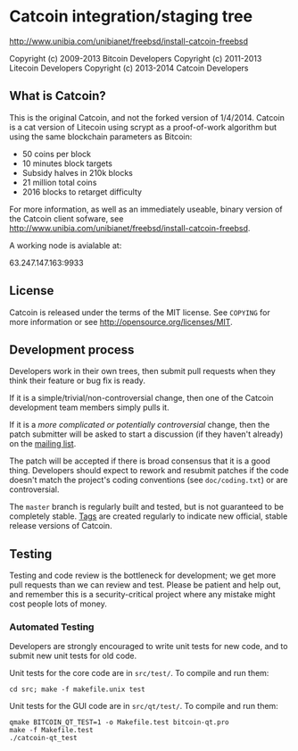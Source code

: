 Catcoin integration/staging tree
================================

http://www.unibia.com/unibianet/freebsd/install-catcoin-freebsd

Copyright (c) 2009-2013 Bitcoin Developers
Copyright (c) 2011-2013 Litecoin Developers
Copyright (c) 2013-2014 Catcoin Developers

What is Catcoin?
----------------

This is the original Catcoin, and not the forked version of 1/4/2014.  Catcoin is a cat version of Litecoin using scrypt as a proof-of-work algorithm but using the same blockchain parameters as Bitcoin:
 - 50 coins per block
 - 10 minutes block targets
 - Subsidy halves in 210k blocks
 - 21 million total coins
 - 2016 blocks to retarget difficulty

For more information, as well as an immediately useable, binary version of
the Catcoin client sofware, see http://www.unibia.com/unibianet/freebsd/install-catcoin-freebsd.

A working node is avialable at:

63.247.147.163:9933

License
-------

Catcoin is released under the terms of the MIT license. See `COPYING` for more
information or see http://opensource.org/licenses/MIT.

Development process
-------------------

Developers work in their own trees, then submit pull requests when they think
their feature or bug fix is ready.

If it is a simple/trivial/non-controversial change, then one of the Catcoin
development team members simply pulls it.

If it is a *more complicated or potentially controversial* change, then the patch
submitter will be asked to start a discussion (if they haven't already) on the
[mailing list](http://sourceforge.net/mailarchive/forum.php?forum_name=bitcoin-development).

The patch will be accepted if there is broad consensus that it is a good thing.
Developers should expect to rework and resubmit patches if the code doesn't
match the project's coding conventions (see `doc/coding.txt`) or are
controversial.

The `master` branch is regularly built and tested, but is not guaranteed to be
completely stable. [Tags](https://github.com/bitcoin/bitcoin/tags) are created
regularly to indicate new official, stable release versions of Catcoin.

Testing
-------

Testing and code review is the bottleneck for development; we get more pull
requests than we can review and test. Please be patient and help out, and
remember this is a security-critical project where any mistake might cost people
lots of money.

### Automated Testing

Developers are strongly encouraged to write unit tests for new code, and to
submit new unit tests for old code.

Unit tests for the core code are in `src/test/`. To compile and run them:

    cd src; make -f makefile.unix test

Unit tests for the GUI code are in `src/qt/test/`. To compile and run them:

    qmake BITCOIN_QT_TEST=1 -o Makefile.test bitcoin-qt.pro
    make -f Makefile.test
    ./catcoin-qt_test

